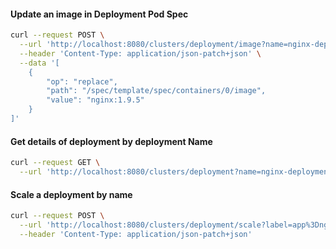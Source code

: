 
#### Update an image in Deployment Pod Spec
```bash
curl --request POST \
  --url 'http://localhost:8080/clusters/deployment/image?name=nginx-deployment&namespace=default' \
  --header 'Content-Type: application/json-patch+json' \
  --data '[
	{
		"op": "replace",
		"path": "/spec/template/spec/containers/0/image",
		"value": "nginx:1.9.5"
	}
]'
```

#### Get details of deployment by deployment Name
```bash
curl --request GET \
  --url 'http://localhost:8080/clusters/deployment?name=nginx-deployment&namespace=default'
```

#### Scale a deployment by name
```bash
curl --request POST \
  --url 'http://localhost:8080/clusters/deployment/scale?label=app%3Dnginx&size=3&namespace=default' \
  --header 'Content-Type: application/json-patch+json'
```